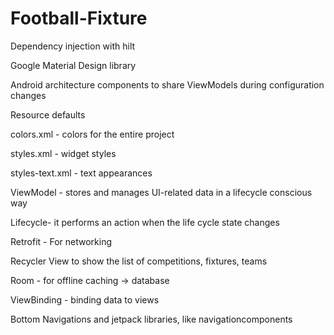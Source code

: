 # Football-Fixture
Dependency injection with hilt

Google Material Design library

Android architecture components to share ViewModels during configuration changes

Resource defaults

colors.xml - colors for the entire project

styles.xml - widget styles

styles-text.xml - text appearances

ViewModel - stores and manages UI-related data in a lifecycle conscious way

Lifecycle- it performs an action when the life cycle state changes

Retrofit - For networking

Recycler View to show the list of competitions, fixtures, teams

Room - for offline caching -> database

ViewBinding - binding data to views

Bottom Navigations and jetpack libraries, like navigationcomponents
